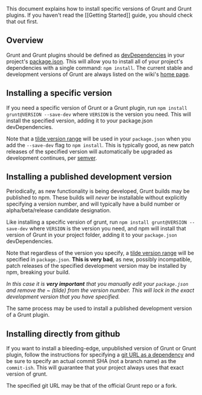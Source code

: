 This document explains how to install specific versions of Grunt and Grunt plugins.  If you haven't read the [[Getting Started]] guide, you should check that out first.

## Overview
Grunt and Grunt plugins should be defined as [devDependencies](https://npmjs.org/doc/json.html#devDependencies) in your project's [package.json](https://npmjs.org/doc/json.html).  This will allow you to install all of your project's dependencies with a single command: `npm install`.  The current stable and development versions of Grunt are always listed on the wiki's [home page](https://github.com/gruntjs/grunt/wiki/).

## Installing a specific version
If you need a specific version of Grunt or a Grunt plugin, run `npm install grunt@VERSION --save-dev` where `VERSION` is the version you need.  This will install the specified version, adding it to your package.json devDependencies.

Note that a [tilde version range] will be used in your `package.json` when you add the `--save-dev` flag to `npm install`. This is typically good, as new patch releases of the specified version will automatically be upgraded as development continues, per [semver].

[tilde version range]: https://npmjs.org/doc/json.html#Tilde-Version-Ranges
[semver]: http://semver.org

## Installing a published development version
Periodically, as new functionality is being developed, Grunt builds may be published to npm. These builds will _never_ be installable without explicitly specifying a version number, and will typically have a build number or alpha/beta/release candidate designation.

Like installing a specific version of grunt, run `npm install grunt@VERSION --save-dev` where `VERSION` is the version you need, and npm will install that version of Grunt in your project folder, adding it to your `package.json` devDependencies.

Note that regardless of the version you specify, a [tilde version range][] will be specified in `package.json`. **This is very bad**, as new, possibly incompatible, patch releases of the specified development version may be installed by npm, breaking your build.

_In this case it is **very important** that you manually edit your `package.json` and remove the ~ (tilde) from the version number. This will lock in the exact development version that you have specified._

The same process may be used to install a published development version of a Grunt plugin.

## Installing directly from github
If you want to install a bleeding-edge, unpublished version of Grunt or Grunt plugin, follow the instructions for specifying a [git URL as a dependency](https://docs.npmjs.com/files/package.json#git-urls-as-dependencies) and be sure to specify an actual commit SHA (not a branch name) as the `commit-ish`. This will guarantee that your project always uses that exact version of grunt.

The specified git URL may be that of the official Grunt repo or a fork.
